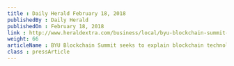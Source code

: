 ```yaml
---
title : Daily Herald February 18, 2018
publishedBy : Daily Herald
publishedOn : February 18, 2018
link : http://www.heraldextra.com/business/local/byu-blockchain-summit-seeks-to-explain-blockchain-technology/article_bab714c2-5e00-5316-96b4-09971ce38d97.html
weight: 66
articleName : BYU Blockchain Summit seeks to explain blockchain technology
class : pressArticle
---
```

